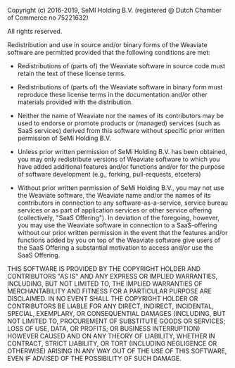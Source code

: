 Copyright (c) 2016-2019, SeMI Holding B.V. (registered @ Dutch Chamber of Commerce no 75221632)

All rights reserved.

Redistribution and use in source and/or binary forms of the Weaviate software are permitted provided that the following conditions are met:

* Redistributions of (parts of) the Weaviate software in source code must retain the text of these license terms.

* Redistributions of (parts of) the Weaviate software in binary form must reproduce these license terms in the documentation and/or other materials provided with the distribution.

* Neither the name of Weaviate nor the names of its contributors may be used to endorse or promote products or (managed) services (such as SaaS services) derived from this software without specific prior written permission of SeMi Holding B.V.

* Unless prior written permission of SeMi Holding B.V. has been obtained, you may only redistribute  versions of Weaviate software to which you have added additional features and/or functions and/or for the purpose of software development (e.g., forking, pull-requests, etcetera)

* Without prior written permission of SeMi Holding B.V.,  you may not use the Weaviate software, the Weaviate name and/or the names of its contributors in connection to any software-as-a-service, service bureau services or as part of application services or other service offering (collectively, "SaaS Offering"). In deviation of the foregoing, however, you may use the Weaviate software in connection to a SaaS-offering without our prior written permission in the event that the features and/or functions added by you on top of the Weaviate software give users of the SaaS Offering a substantial motivation to access and/or use the SaaS Offering.

THIS SOFTWARE IS PROVIDED BY THE COPYRIGHT HOLDER AND CONTRIBUTORS "AS IS" AND ANY EXPRESS OR IMPLIED WARRANTIES, INCLUDING, BUT NOT LIMITED TO, THE IMPLIED WARRANTIES OF MERCHANTABILITY AND FITNESS FOR A PARTICULAR PURPOSE ARE DISCLAIMED. IN NO EVENT SHALL THE COPYRIGHT HOLDER OR CONTRIBUTORS BE LIABLE FOR ANY DIRECT, INDIRECT, INCIDENTAL, SPECIAL, EXEMPLARY, OR CONSEQUENTIAL DAMAGES (INCLUDING, BUT NOT LIMITED TO, PROCUREMENT OF SUBSTITUTE GOODS OR SERVICES; LOSS OF USE, DATA, OR PROFITS; OR BUSINESS INTERRUPTION) HOWEVER CAUSED AND ON ANY THEORY OF LIABILITY, WHETHER IN CONTRACT, STRICT LIABILITY, OR TORT (INCLUDING NEGLIGENCE OR OTHERWISE) ARISING IN ANY WAY OUT OF THE USE OF THIS SOFTWARE, EVEN IF ADVISED OF THE POSSIBILITY OF SUCH DAMAGE.